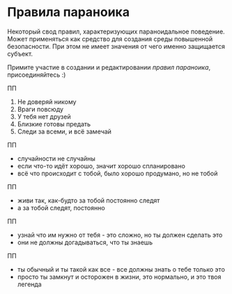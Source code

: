 # Правила параноика

Некоторый свод правил, характеризующих параноидальное поведение. Может применяться как средство для создания среды повышенной безопасности. При этом не имеет значения от чего именно защищается субъект.

Примите участие в создании и редактировании _правил параноика_, присоединяйтесь :)

ПП

1. Не доверяй никому
2. Враги повсюду
3. У тебя нет друзей
4. Близкие готовы предать
5. Следи за всеми, и всё замечай

ПП

* случайности не случайны
* если что-то идёт хорошо, значит хорошо спланировано
* всё что происходит с тобой, было хорошо продумано, но не тобой

ПП

* живи так, как-будто за тобой постоянно следят
* а за тобой следят, постоянно

ПП

* узнай что им нужно от тебя - это сложно, но ты должен сделать это
* они не должны догадываться, что ты знаешь

ПП 

* ты обычный и ты такой как все - все должны знать о тебе только это 
* просто ты замкнут и осторожен в жизни, это нормально, и это твоя легенда
